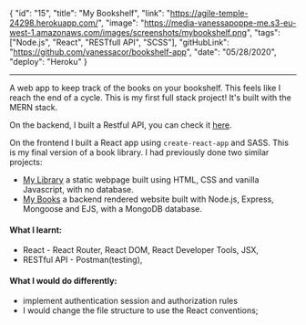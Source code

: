 {
"id": "15",
"title": "My Bookshelf",
"link": "https://agile-temple-24298.herokuapp.com/",
"image": "https://media-vanessapoppe-me.s3-eu-west-1.amazonaws.com/images/screenshots/mybookshelf.png",
"tags": ["Node.js", "React", "RESTfull API", "SCSS"],
"gitHubLink": "https://github.com/vanessacor/bookshelf-app",
"date": "05/28/2020",
"deploy": "Heroku"
}

---

A web app to keep track of the books on your bookshelf.
This feels like I reach the end of a cycle. This is my first full stack project!
It's built with the MERN stack.

On the backend, I built a Restful API, you can check it [here](https://github.com/vanessacor/bookshelf-api).

On the frontend I built a React app using `create-react-app` and SASS.
This is my final version of a book library. I had previously done two similar projects:

- [My Library](https://vanessacor.github.io/site/experiments/library/) a static webpage built using HTML, CSS and vanilla Javascript, with no database.
- [My Books](https://pacific-hamlet-13856.herokuapp.com/catalog/book/list) a backend rendered website built with Node.js, Express, Mongoose and EJS, with a MongoDB database.

#### What I learnt:

- React - React Router, React DOM, React Developer Tools, JSX,
- RESTful API - Postman(testing),

#### What I would do differently:

- implement authentication session and authorization rules
- I would change the file structure to use the React conventions;
